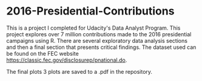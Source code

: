 # 2016-Presidential-Contributions

This is a project I completed for Udacity's Data Analyst Program. This project explores over 7 million contributions made to the 2016 
presidential campaigns using R. There are several exploratory data analysis sections and then a final section that presents critical findings.
The dataset used can be found on the FEC website <https://classic.fec.gov/disclosurep/pnational.do>.

The final plots 3 plots are saved to a .pdf in the repository.
